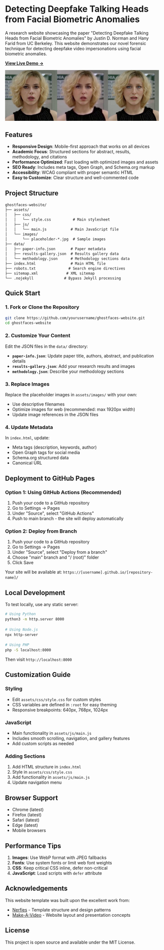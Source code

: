 # Detecting Deepfake Talking Heads from Facial Biometric Anomalies

A research website showcasing the paper "Detecting Deepfake Talking Heads from Facial Biometric Anomalies" by Justin D. Norman and Hany Farid from UC Berkeley. This website demonstrates our novel forensic technique for detecting deepfake video impersonations using facial biometric anomalies.

**[View Live Demo →](https://yourusername.github.io/deepfakes-website/)**

![Website Preview](assets/images/deepfake2019-2025.png)

## Features

- **Responsive Design**: Mobile-first approach that works on all devices
- **Academic Focus**: Structured sections for abstract, results, methodology, and citations
- **Performance Optimized**: Fast loading with optimized images and assets
- **SEO Ready**: Includes meta tags, Open Graph, and Schema.org markup
- **Accessibility**: WCAG compliant with proper semantic HTML
- **Easy to Customize**: Clear structure and well-commented code

## Project Structure

```
ghostfaces-website/
├── assets/
│   ├── css/
│   │   └── style.css          # Main stylesheet
│   ├── js/
│   │   └── main.js           # Main JavaScript file
│   └── images/
│       └── placeholder-*.jpg  # Sample images
├── data/
│   ├── paper-info.json       # Paper metadata
│   ├── results-gallery.json  # Results gallery data
│   └── methodology.json      # Methodology sections data
├── index.html                # Main HTML file
├── robots.txt               # Search engine directives
├── sitemap.xml             # XML sitemap
└── .nojekyll              # Bypass Jekyll processing

```

## Quick Start

### 1. Fork or Clone the Repository

```bash
git clone https://github.com/yourusername/ghostfaces-website.git
cd ghostfaces-website
```

### 2. Customize Your Content

Edit the JSON files in the `data/` directory:

- **`paper-info.json`**: Update paper title, authors, abstract, and publication details
- **`results-gallery.json`**: Add your research results and images
- **`methodology.json`**: Describe your methodology sections

### 3. Replace Images

Replace the placeholder images in `assets/images/` with your own:
- Use descriptive filenames
- Optimize images for web (recommended: max 1920px width)
- Update image references in the JSON files

### 4. Update Metadata

In `index.html`, update:
- Meta tags (description, keywords, author)
- Open Graph tags for social media
- Schema.org structured data
- Canonical URL

## Deployment to GitHub Pages

### Option 1: Using GitHub Actions (Recommended)

1. Push your code to a GitHub repository
2. Go to Settings → Pages
3. Under "Source", select "GitHub Actions"
4. Push to main branch - the site will deploy automatically

### Option 2: Deploy from Branch

1. Push your code to a GitHub repository
2. Go to Settings → Pages
3. Under "Source", select "Deploy from a branch"
4. Choose "main" branch and "/ (root)" folder
5. Click Save

Your site will be available at: `https://[username].github.io/[repository-name]/`

## Local Development

To test locally, use any static server:

```bash
# Using Python
python3 -m http.server 8000

# Using Node.js
npx http-server

# Using PHP
php -S localhost:8000
```

Then visit `http://localhost:8000`

## Customization Guide

### Styling

- Edit `assets/css/style.css` for custom styles
- CSS variables are defined in `:root` for easy theming
- Responsive breakpoints: 640px, 768px, 1024px

### JavaScript

- Main functionality in `assets/js/main.js`
- Includes smooth scrolling, navigation, and gallery features
- Add custom scripts as needed

### Adding Sections

1. Add HTML structure in `index.html`
2. Style in `assets/css/style.css`
3. Add functionality in `assets/js/main.js`
4. Update navigation menu

## Browser Support

- Chrome (latest)
- Firefox (latest)
- Safari (latest)
- Edge (latest)
- Mobile browsers

## Performance Tips

1. **Images**: Use WebP format with JPEG fallbacks
2. **Fonts**: Use system fonts or limit web font weights
3. **CSS**: Keep critical CSS inline, defer non-critical
4. **JavaScript**: Load scripts with `defer` attribute

## Acknowledgements

This website template was built upon the excellent work from:

- [Nerfies](https://github.com/nerfies/nerfies.github.io) - Template structure and design patterns
- [Make-A-Video](https://makeavideo.studio/) - Website layout and presentation concepts

## License

This project is open source and available under the MIT License.